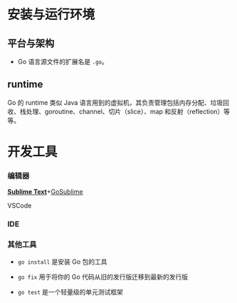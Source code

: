 # 安装与运行环境

## 平台与架构



* Go 语言源文件的扩展名是 `.go`。



## runtime

Go 的 runtime 类似 Java 语言用到的虚拟机，其负责管理包括内存分配、垃圾回收、栈处理、goroutine、channel、切片（slice）、map 和反射（reflection）等等。





# 开发工具

### 编辑器

**[Sublime Text](http://www.sublimetext.com/)**+[GoSublime](https://github.com/DisposaBoy/GoSublime)

VSCode

### IDE



### 其他工具

* `go install` 是安装 Go 包的工具
* `go fix` 用于将你的 Go 代码从旧的发行版迁移到最新的发行版

* `go test` 是一个轻量级的单元测试框架
